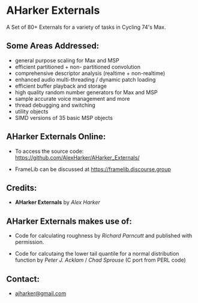 AHarker Externals 
========

A Set of 80+ Externals for a variety of tasks in Cycling 74's Max.

Some Areas Addressed:
---------------------------------

* general purpose scaling for Max and MSP
* efficient partitioned + non- partitioned convolution
* comprehensive descriptor analysis (realtime + non-realtime)
* enhanced audio multi-threading / dynamic patch loading
* efficient buffer playback and storage
* high quality random number generators for Max and MSP
* sample accurate voice management and more
* thread debugging and switching
* utility objects
* SIMD versions of 35 basic MSP objects

AHarker Externals Online:
---------------------------------
- To access the source code: https://github.com/AlexHarker/AHarker_Externals/

- FrameLib can be discussed at https://framelib.discourse.group

Credits:
---------------------------------
- **AHarker Externals** by *Alex Harker* <br>

AHarker Externals makes use of:
---------------------------------

- Code for calculating roughness by *Richard Parncutt* and published with permission.

- Code for calcutaing the lower tail quantile for a normal distribution function by *Peter J. Acklam* / *Chad Sprouse* (C port from PERL code)


Contact:
---------------------------------

* ajharker@gmail.com
